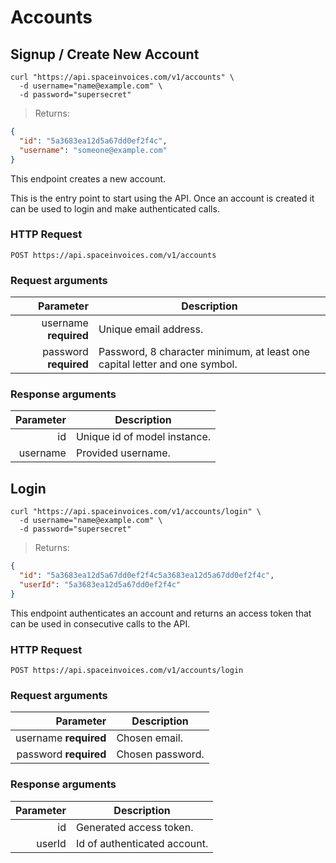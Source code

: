 # Accounts

## Signup / Create New Account

```shell
curl "https://api.spaceinvoices.com/v1/accounts" \
  -d username="name@example.com" \
  -d password="supersecret"
```

> Returns:

```json
{
  "id": "5a3683ea12d5a67dd0ef2f4c",
  "username": "someone@example.com"
}
```

This endpoint creates a new account.

This is the entry point to start using the API. Once an account is created it can be used to login and make authenticated calls.

### HTTP Request

`POST https://api.spaceinvoices.com/v1/accounts`

### Request arguments

Parameter | Description
---------: | -----------
username **required** | Unique email address.
password **required** | Password, 8 character minimum, at least one capital letter and one symbol.

### Response arguments

Parameter | Description
---------: | -----------
id | Unique id of model instance.
username | Provided username.

## Login

```shell
curl "https://api.spaceinvoices.com/v1/accounts/login" \
  -d username="name@example.com" \
  -d password="supersecret"
```

> Returns:

```json
{
  "id": "5a3683ea12d5a67dd0ef2f4c5a3683ea12d5a67dd0ef2f4c",
  "userId": "5a3683ea12d5a67dd0ef2f4c"
}
```

This endpoint authenticates an account and returns an access token that can be used in consecutive calls to the API.

### HTTP Request

`POST https://api.spaceinvoices.com/v1/accounts/login`

### Request arguments

Parameter | Description
---------: | -----------
username **required** | Chosen email.
password **required** | Chosen password.

### Response arguments

Parameter | Description
---------: | -----------
id | Generated access token.
userId | Id of authenticated account.
